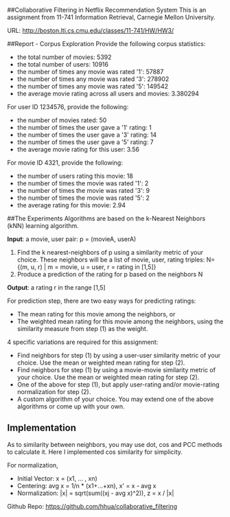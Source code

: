 ##Collaborative Filtering in Netflix Recommendation System
This is an assignment from 11-741 Information Retrieval, Carnegie Mellon University.

URL: <http://boston.lti.cs.cmu.edu/classes/11-741/HW/HW3/>

##Report - Corpus Exploration
Provide the following corpus statistics:
* the total number of movies: 5392
* the total number of users: 10916
* the number of times any movie was rated '1': 57887
* the number of times any movie was rated '3': 278902
* the number of times any movie was rated '5': 149542
* the average movie rating across all users and movies: 3.380294

For user ID 1234576, provide the following:
* the number of movies rated: 50
* the number of times the user gave a '1' rating: 1
* the number of times the user gave a '3' rating: 14
* the number of times the user gave a '5' rating: 7
* the average movie rating for this user: 3.56

For movie ID 4321, provide the following:
* the number of users rating this movie: 18
* the number of times the movie was rated '1': 2
* the number of times the movie was rated '3': 9
* the number of times the movie was rated '5': 2
* the average rating for this movie: 2.94

##The Experiments
Algorithms are based on the k-Nearest Neighbors (kNN) learning algorithm.

**Input**: a movie, user pair: p = (movieA, userA)

1. Find the k nearest-neighbors of p using a similarity metric of your choice. These neighbors will be a list of movie, user, rating triples: N={(m, u, r) | m = movie, u = user, r = rating in [1,5]}
2. Produce a prediction of the rating for p based on the neighbors N

**Output**: a rating r in the range [1,5]

For prediction step, there are two easy ways for predicting ratings:

* The mean rating for this movie among the neighbors, or
* The weighted mean rating for this movie among the neighbors, using the similarity measure from step (1) as the weight.

4 specific variations are required for this assignment:

* Find neighbors for step (1) by using a user-user similarity metric of your choice. Use the mean or weighted mean rating for step (2).
* Find neighbors for step (1) by using a movie-movie similarity metric of your choice. Use the mean or weighted mean rating for step (2).
* One of the above for step (1), but apply user-rating and/or movie-rating normalization for step (2).
* A custom algorithm of your choice. You may extend one of the above algorithms or come up with your own. 

## Implementation
As to similarity between neighbors, you may use dot, cos and PCC methods to calculate it. Here I implemented cos similarity for simplicity.

For normalization, 

* Initial Vector: x = (x1, ... , xn)
* Centering: avg x = 1/n * (x1+...+xn), x' = x - avg x
* Normalization: |x| = sqrt(sum((xj - avg x)^2)), z = x / |x|


Github Repo: <https://github.com/hhua/collaborative_filtering>
